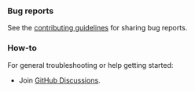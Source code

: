 ### Bug reports

See the [contributing guidelines](CONTRIBUTING.md) for sharing bug reports.

### How-to

For general troubleshooting or help getting started:

- Join [GitHub Discussions](https://github.com/coreui/bootstrap-react/discussions/).
